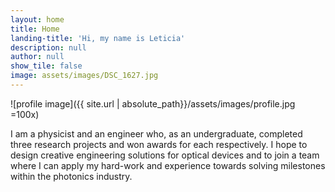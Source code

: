 ```yaml
---
layout: home
title: Home
landing-title: 'Hi, my name is Leticia'
description: null
author: null
show_tile: false
image: assets/images/DSC_1627.jpg
---
```

![profile image]({{ site.url | absolute_path}}/assets/images/profile.jpg =100x)

I am a physicist and an engineer who, as an undergraduate, completed three research projects and won awards for each respectively. I hope to design creative engineering solutions for optical devices and to join a team where I can apply my hard-work and experience towards solving milestones within the photonics industry.